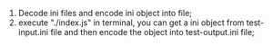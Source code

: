 1. Decode ini files and encode ini object into file;
2. execute "./index.js" in terminal, you can get a ini object from test-input.ini file and then encode the object into test-output.ini file;
